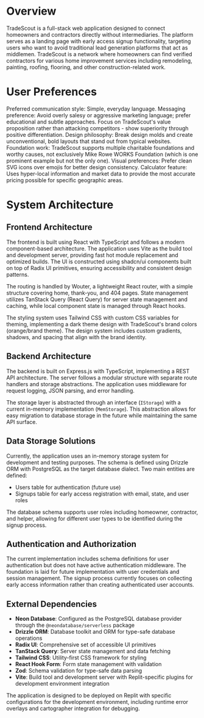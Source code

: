 # Overview

TradeScout is a full-stack web application designed to connect homeowners and contractors directly without intermediaries. The platform serves as a landing page with early access signup functionality, targeting users who want to avoid traditional lead generation platforms that act as middlemen. TradeScout is a network where homeowners can find verified contractors for various home improvement services including remodeling, painting, roofing, flooring, and other construction-related work.

# User Preferences

Preferred communication style: Simple, everyday language.
Messaging preference: Avoid overly salesy or aggressive marketing language; prefer educational and subtle approaches. Focus on TradeScout's value proposition rather than attacking competitors - show superiority through positive differentiation.
Design philosophy: Break design molds and create unconventional, bold layouts that stand out from typical websites.
Foundation work: TradeScout supports multiple charitable foundations and worthy causes, not exclusively Mike Rowe WORKS Foundation (which is one prominent example but not the only one).
Visual preferences: Prefer clean SVG icons over emojis for better design consistency.
Calculator feature: Uses hyper-local information and market data to provide the most accurate pricing possible for specific geographic areas.

# System Architecture

## Frontend Architecture
The frontend is built using React with TypeScript and follows a modern component-based architecture. The application uses Vite as the build tool and development server, providing fast hot module replacement and optimized builds. The UI is constructed using shadcn/ui components built on top of Radix UI primitives, ensuring accessibility and consistent design patterns.

The routing is handled by Wouter, a lightweight React router, with a simple structure covering home, thank-you, and 404 pages. State management utilizes TanStack Query (React Query) for server state management and caching, while local component state is managed through React hooks.

The styling system uses Tailwind CSS with custom CSS variables for theming, implementing a dark theme design with TradeScout's brand colors (orange/brand theme). The design system includes custom gradients, shadows, and spacing that align with the brand identity.

## Backend Architecture
The backend is built on Express.js with TypeScript, implementing a REST API architecture. The server follows a modular structure with separate route handlers and storage abstractions. The application uses middleware for request logging, JSON parsing, and error handling.

The storage layer is abstracted through an interface (`IStorage`) with a current in-memory implementation (`MemStorage`). This abstraction allows for easy migration to database storage in the future while maintaining the same API surface.

## Data Storage Solutions
Currently, the application uses an in-memory storage system for development and testing purposes. The schema is defined using Drizzle ORM with PostgreSQL as the target database dialect. Two main entities are defined:
- Users table for authentication (future use)
- Signups table for early access registration with email, state, and user roles

The database schema supports user roles including homeowner, contractor, and helper, allowing for different user types to be identified during the signup process.

## Authentication and Authorization
The current implementation includes schema definitions for user authentication but does not have active authentication middleware. The foundation is laid for future implementation with user credentials and session management. The signup process currently focuses on collecting early access information rather than creating authenticated user accounts.

## External Dependencies
- **Neon Database**: Configured as the PostgreSQL database provider through the `@neondatabase/serverless` package
- **Drizzle ORM**: Database toolkit and ORM for type-safe database operations
- **Radix UI**: Comprehensive set of accessible UI primitives
- **TanStack Query**: Server state management and data fetching
- **Tailwind CSS**: Utility-first CSS framework for styling
- **React Hook Form**: Form state management with validation
- **Zod**: Schema validation for type-safe data parsing
- **Vite**: Build tool and development server with Replit-specific plugins for development environment integration

The application is designed to be deployed on Replit with specific configurations for the development environment, including runtime error overlays and cartographer integration for debugging.